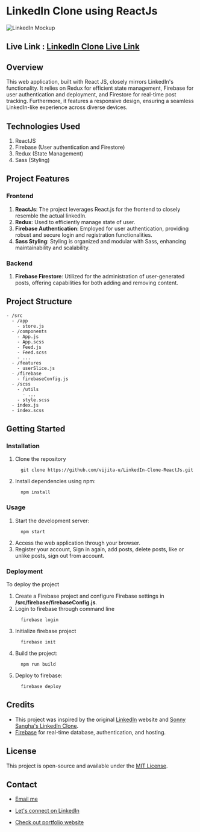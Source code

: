 # LinkedIn Clone using ReactJs

![LinkedIn Mockup](https://github.com/vijita-u/LinkedIn-Clone-ReactJs/assets/96591032/582cdeb3-eba0-4fc2-8105-201ff7b9c80d)


## Live Link : [LinkedIn Clone Live Link](https://linkedin-clone-using-reactjs.web.app/)

## Overview
This web application, built with React JS, closely mirrors LinkedIn's functionality. It relies on Redux for efficient state management, Firebase for user authentication and deployment, and Firestore for real-time post tracking. Furthermore, it features a responsive design, ensuring a seamless LinkedIn-like experience across diverse devices.

## Technologies Used
1. ReactJS
2. Firebase (User authentication and Firestore)
3. Redux (State Management)
4. Sass (Styling)

## Project Features

### Frontend
1. **ReactJs**: The project leverages React.js for the frontend to closely resemble the actual linkedIn.
2. **Redux**: Used to efficiently manage state of user.
4. **Firebase Authentication**: Employed for user authentication, providing robust and secure login and registration functionalities.
5. **Sass Styling**: Styling is organized and modular with Sass, enhancing maintainability and scalability.

### Backend
1. **Firebase Firestore**: Utilized for the administration of user-generated posts, offering capabilities for both adding and removing content.

## Project Structure

```
- /src
  - /app
    - store.js
  - /components
    - App.js
    - App.scss
    - Feed.js
    - Feed.scss
    - ...
  - /features
    - userSlice.js
  - /firebase
    - firebaseConfig.js
  - /scss
    - /utils
      - ...
    - style.scss
  - index.js
  - index.scss
```

## Getting Started

### Installation
1. Clone the repository
   ```
     git clone https://github.com/vijita-u/LinkedIn-Clone-ReactJs.git
   ```
2. Install dependencies using npm:
   ```
     npm install
   ```

### Usage
1. Start the development server:
   ```
     npm start
   ```
2. Access the web application through your browser.
3. Register your account, Sign in again, add posts, delete posts, like or unlike posts, sign out from account.

### Deployment
To deploy the project

1. Create a Firebase project and configure Firebase settings in **/src/firebase/firebaseConfig.js**.
2. Login to firebase through command line
   ```
     firebase login
   ```
3. Initialize firebase project
   ```
     firebase init
   ```
4. Build the project:
   ```
     npm run build
   ```
5. Deploy to firebase:
   ```
     firebase deploy
   ```

## Credits

- This project was inspired by the original [LinkedIn](https://www.linkedin.com/) website and [Sonny Sangha's LinkedIn Clone](https://www.youtube.com/live/QaYts9sPmcY?si=GL6Bd307o4iSWZZL).
- [Firebase](https://firebase.google.com/) for real-time database, authentication, and hosting.

## License
This project is open-source and available under the [MIT License](https://github.com/vijita-u/LinkedIn-Clone-ReactJs/blob/main/LICENSE).


## Contact
- [Email me](mailto:udayvijita3009@gmail.com?subject=Github%20Message)

- [Let's connect on LinkedIn](https://www.linkedin.com/in/vijita-uday/)

- [Check out portfolio website](https://vijita-u.github.io/Portfolio_Vijita_Uday_ReactJs/)
